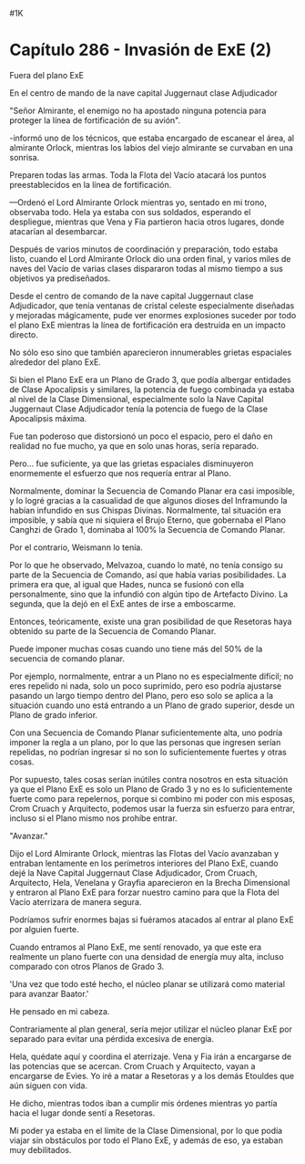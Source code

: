 
#1K 

# Capítulo 286 - Invasión de ExE (2)


Fuera del plano ExE

En el centro de mando de la nave capital Juggernaut clase Adjudicador

"Señor Almirante, el enemigo no ha apostado ninguna potencia para proteger la línea de fortificación de su avión".

-informó uno de los técnicos, que estaba encargado de escanear el área, al almirante Orlock, mientras los labios del viejo almirante se curvaban en una sonrisa.

Preparen todas las armas. Toda la Flota del Vacío atacará los puntos preestablecidos en la línea de fortificación.

—Ordenó el Lord Almirante Orlock mientras yo, sentado en mi trono, observaba todo. Hela ya estaba con sus soldados, esperando el despliegue, mientras que Vena y Fia partieron hacia otros lugares, donde atacarían al desembarcar.

Después de varios minutos de coordinación y preparación, todo estaba listo, cuando el Lord Almirante Orlock dio una orden final, y varios miles de naves del Vacío de varias clases dispararon todas al mismo tiempo a sus objetivos ya prediseñados.

Desde el centro de comando de la nave capital Juggernaut clase Adjudicador, que tenía ventanas de cristal celeste especialmente diseñadas y mejoradas mágicamente, pude ver enormes explosiones suceder por todo el plano ExE mientras la línea de fortificación era destruida en un impacto directo.

No sólo eso sino que también aparecieron innumerables grietas espaciales alrededor del plano ExE.

Si bien el Plano ExE era un Plano de Grado 3, que podía albergar entidades de Clase Apocalipsis y similares, la potencia de fuego combinada ya estaba al nivel de la Clase Dimensional, especialmente solo la Nave Capital Juggernaut Clase Adjudicador tenía la potencia de fuego de la Clase Apocalipsis máxima.

Fue tan poderoso que distorsionó un poco el espacio, pero el daño en realidad no fue mucho, ya que en solo unas horas, sería reparado.

Pero... fue suficiente, ya que las grietas espaciales disminuyeron enormemente el esfuerzo que nos requería entrar al Plano.

Normalmente, dominar la Secuencia de Comando Planar era casi imposible, y lo logré gracias a la casualidad de que algunos dioses del Inframundo la habían infundido en sus Chispas Divinas. Normalmente, tal situación era imposible, y sabía que ni siquiera el Brujo Eterno, que gobernaba el Plano Canghzi de Grado 1, dominaba al 100% la Secuencia de Comando Planar.

Por el contrario, Weismann lo tenía.

Por lo que he observado, Melvazoa, cuando lo maté, no tenía consigo su parte de la Secuencia de Comando, así que había varias posibilidades. La primera era que, al igual que Hades, nunca se fusionó con ella personalmente, sino que la infundió con algún tipo de Artefacto Divino. La segunda, que la dejó en el ExE antes de irse a emboscarme.

Entonces, teóricamente, existe una gran posibilidad de que Resetoras haya obtenido su parte de la Secuencia de Comando Planar.

Puede imponer muchas cosas cuando uno tiene más del 50% de la secuencia de comando planar.

Por ejemplo, normalmente, entrar a un Plano no es especialmente difícil; no eres repelido ni nada, solo un poco suprimido, pero eso podría ajustarse pasando un largo tiempo dentro del Plano, pero eso solo se aplica a la situación cuando uno está entrando a un Plano de grado superior, desde un Plano de grado inferior.

Con una Secuencia de Comando Planar suficientemente alta, uno podría imponer la regla a un plano, por lo que las personas que ingresen serían repelidas, no podrían ingresar si no son lo suficientemente fuertes y otras cosas.

Por supuesto, tales cosas serían inútiles contra nosotros en esta situación ya que el Plano ExE es solo un Plano de Grado 3 y no es lo suficientemente fuerte como para repelernos, porque si combino mi poder con mis esposas, Crom Cruach y Arquitecto, podemos usar la fuerza sin esfuerzo para entrar, incluso si el Plano mismo nos prohíbe entrar.

"Avanzar."

Dijo el Lord Almirante Orlock, mientras las Flotas del Vacío avanzaban y entraban lentamente en los perímetros interiores del Plano ExE, cuando dejé la Nave Capital Juggernaut Clase Adjudicador, Crom Cruach, Arquitecto, Hela, Venelana y Grayfia aparecieron en la Brecha Dimensional y entraron al Plano ExE para forzar nuestro camino para que la Flota del Vacío aterrizara de manera segura.

Podríamos sufrir enormes bajas si fuéramos atacados al entrar al plano ExE por alguien fuerte.

Cuando entramos al Plano ExE, me sentí renovado, ya que este era realmente un plano fuerte con una densidad de energía muy alta, incluso comparado con otros Planos de Grado 3.

'Una vez que todo esté hecho, el núcleo planar se utilizará como material para avanzar Baator.'

He pensado en mi cabeza.

Contrariamente al plan general, sería mejor utilizar el núcleo planar ExE por separado para evitar una pérdida excesiva de energía.

Hela, quédate aquí y coordina el aterrizaje. Vena y Fia irán a encargarse de las potencias que se acercan. Crom Cruach y Arquitecto, vayan a encargarse de Evies. Yo iré a matar a Resetoras y a los demás Etouldes que aún siguen con vida.

He dicho, mientras todos iban a cumplir mis órdenes mientras yo partía hacia el lugar donde sentí a Resetoras.

Mi poder ya estaba en el límite de la Clase Dimensional, por lo que podía viajar sin obstáculos por todo el Plano ExE, y además de eso, ya estaban muy debilitados.